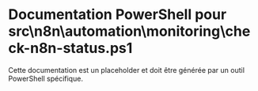 # Documentation PowerShell pour src\n8n\automation\monitoring\check-n8n-status.ps1

Cette documentation est un placeholder et doit être générée par un outil PowerShell spécifique.
